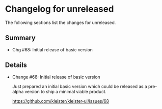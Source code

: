 # Changelog for unreleased

The following sections list the changes for unreleased.

## Summary

 * Chg #68: Initial release of basic version

## Details

 * Change #68: Initial release of basic version

   Just prepared an initial basic version which could be released as a pre-alpha version to ship a
   minimal viable product.

   https://github.com/kleister/kleister-ui/issues/68


